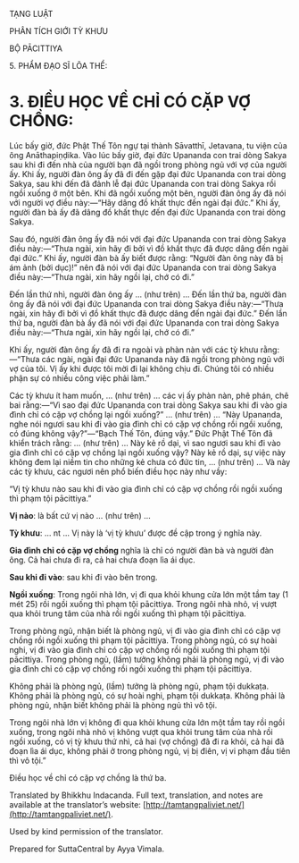  

TẠNG LUẬT

PHÂN TÍCH GIỚI TỲ KHƯU

BỘ PĀCITTIYA

5\. PHẨM ĐẠO SĨ LÕA THỂ:

# 3\. ĐIỀU HỌC VỀ CHỈ CÓ CẶP VỢ CHỒNG:

Lúc bấy giờ, đức Phật Thế Tôn ngự tại thành Sāvatthī, Jetavana, tu viện của ông Anāthapiṇḍika. Vào lúc bấy giờ, đại đức Upananda con trai dòng Sakya sau khi đi đến nhà của người bạn đã ngồi trong phòng ngủ với vợ của người ấy. Khi ấy, người đàn ông ấy đã đi đến gặp đại đức Upananda con trai dòng Sakya, sau khi đến đã đảnh lễ đại đức Upananda con trai dòng Sakya rồi ngồi xuống ở một bên. Khi đã ngồi xuống một bên, người đàn ông ấy đã nói với người vợ điều này:—“Hãy dâng đồ khất thực đến ngài đại đức.” Khi ấy, người đàn bà ấy đã dâng đồ khất thực đến đại đức Upananda con trai dòng Sakya.

Sau đó, người đàn ông ấy đã nói với đại đức Upananda con trai dòng Sakya điều này:—“Thưa ngài, xin hãy đi bởi vì đồ khất thực đã được dâng đến ngài đại đức.” Khi ấy, người đàn bà ấy biết được rằng: “Người đàn ông này đã bị ám ảnh (bởi dục)!” nên đã nói với đại đức Upananda con trai dòng Sakya điều này:—“Thưa ngài, xin hãy ngồi lại, chớ có đi.”

Đến lần thứ nhì, người đàn ông ấy … (như trên) … Đến lần thứ ba, người đàn ông ấy đã nói với đại đức Upananda con trai dòng Sakya điều này:—“Thưa ngài, xin hãy đi bởi vì đồ khất thực đã được dâng đến ngài đại đức.” Đến lần thứ ba, người đàn bà ấy đã nói với đại đức Upananda con trai dòng Sakya điều này:—“Thưa ngài, xin hãy ngồi lại, chớ có đi.”

Khi ấy, người đàn ông ấy đã đi ra ngoài và phàn nàn với các tỳ khưu rằng:—“Thưa các ngài, ngài đại đức Upananda này đã ngồi trong phòng ngủ với vợ của tôi. Vị ấy khi được tôi mời đi lại không chịu đi. Chúng tôi có nhiều phận sự có nhiều công việc phải làm.”

Các tỳ khưu ít ham muốn, … (như trên) … các vị ấy phàn nàn, phê phán, chê bai rằng:—“Vì sao đại đức Upananda con trai dòng Sakya sau khi đi vào gia đình chỉ có cặp vợ chồng lại ngồi xuống?” … (như trên) … “Này Upananda, nghe nói ngươi sau khi đi vào gia đình chỉ có cặp vợ chồng rồi ngồi xuống, có đúng không vậy?”—“Bạch Thế Tôn, đúng vậy.” Đức Phật Thế Tôn đã khiển trách rằng: … (như trên) … Này kẻ rồ dại, vì sao ngươi sau khi đi vào gia đình chỉ có cặp vợ chồng lại ngồi xuống vậy? Này kẻ rồ dại, sự việc này không đem lại niềm tin cho những kẻ chưa có đức tin, … (như trên) … Và này các tỳ khưu, các ngươi nên phổ biến điều học này như vầy:

“Vị tỳ khưu nào sau khi đi vào gia đình chỉ có cặp vợ chồng rồi ngồi xuống thì phạm tội pācittiya.”

**Vị nào**: là bất cứ vị nào … (như trên) …

**Tỳ khưu**: … nt … Vị này là ‘vị tỳ khưu’ được đề cập trong ý nghĩa này.

**Gia đình chỉ có cặp vợ chồng** nghĩa là chỉ có người đàn bà và người đàn ông. Cả hai chưa đi ra, cả hai chưa đoạn lìa ái dục.

**Sau khi đi vào**: sau khi đi vào bên trong.

**Ngồi xuống**: Trong ngôi nhà lớn, vị đi qua khỏi khung cửa lớn một tầm tay (1 mét 25) rồi ngồi xuống thì phạm tội pācittiya. Trong ngôi nhà nhỏ, vị vượt qua khỏi trung tâm của nhà rồi ngồi xuống thì phạm tội pācittiya.

Trong phòng ngủ, nhận biết là phòng ngủ, vị đi vào gia đình chỉ có cặp vợ chồng rồi ngồi xuống thì phạm tội pācittiya. Trong phòng ngủ, có sự hoài nghi, vị đi vào gia đình chỉ có cặp vợ chồng rồi ngồi xuống thì phạm tội pācittiya. Trong phòng ngủ, (lầm) tưởng không phải là phòng ngủ, vị đi vào gia đình chỉ có cặp vợ chồng rồi ngồi xuống thì phạm tội pācittiya.

Không phải là phòng ngủ, (lầm) tưởng là phòng ngủ, phạm tội dukkaṭa. Không phải là phòng ngủ, có sự hoài nghi, phạm tội dukkaṭa. Không phải là phòng ngủ, nhận biết không phải là phòng ngủ thì vô tội.

Trong ngôi nhà lớn vị không đi qua khỏi khung cửa lớn một tầm tay rồi ngồi xuống, trong ngôi nhà nhỏ vị không vượt qua khỏi trung tâm của nhà rồi ngồi xuống, có vị tỳ khưu thứ nhì, cả hai (vợ chồng) đã đi ra khỏi, cả hai đã đoạn lìa ái dục, không phải ở trong phòng ngủ, vị bị điên, vị vi phạm đầu tiên thì vô tội.”

Điều học về chỉ có cặp vợ chồng là thứ ba.

Translated by Bhikkhu Indacanda. Full text, translation, and notes are available at the translator’s website: [http://tamtangpaliviet.net/](http://tamtangpaliviet.net/).

Used by kind permission of the translator.

Prepared for SuttaCentral by Ayya Vimala.